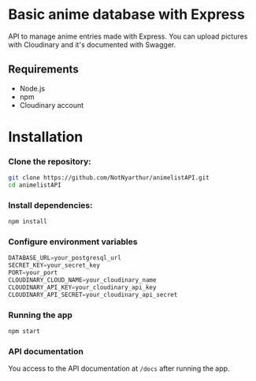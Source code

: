 # Basic anime database with Express

API to manage anime entries made with Express. You can upload pictures with Cloudinary and it's documented with Swagger.

## Requirements

- Node.js
- npm
- Cloudinary account

# Installation

### Clone the repository:

```sh
git clone https://github.com/NotNyarthur/animelistAPI.git
cd animelistAPI
```

### Install dependencies:

```sh
npm install
```

### Configure environment variables

```js
DATABASE_URL=your_postgresql_url
SECRET_KEY=your_secret_key
PORT=your_port
CLOUDINARY_CLOUD_NAME=your_cloudinary_name
CLOUDINARY_API_KEY=your_cloudinary_api_key
CLOUDINARY_API_SECRET=your_cloudinary_api_secret
```

### Running the app

```sh
npm start
```

### API documentation
You access to the API documentation at `/docs` after running the app.